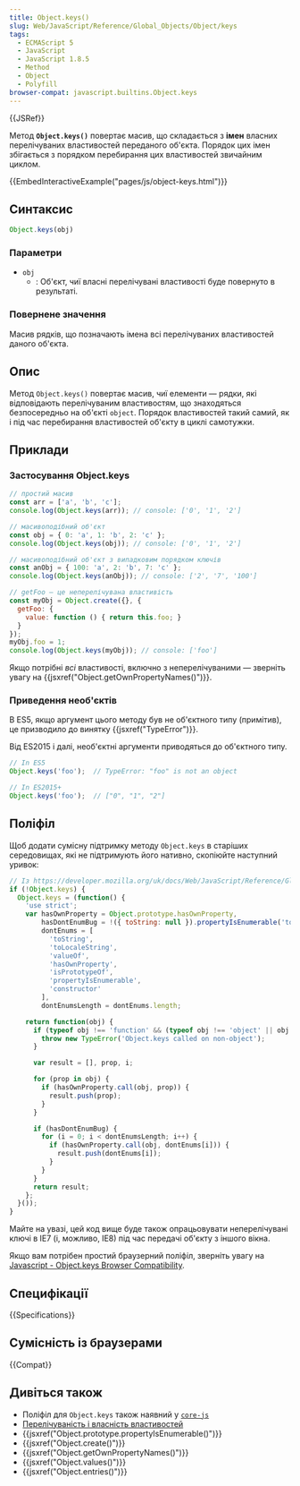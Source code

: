 ```yaml
---
title: Object.keys()
slug: Web/JavaScript/Reference/Global_Objects/Object/keys
tags:
  - ECMAScript 5
  - JavaScript
  - JavaScript 1.8.5
  - Method
  - Object
  - Polyfill
browser-compat: javascript.builtins.Object.keys
---
```

{{JSRef}}

Метод **`Object.keys()`** повертає масив, що складається з **імен** власних перелічуваних властивостей переданого об'єкта. Порядок цих імен збігається з порядком перебирання цих властивостей звичайним циклом.

{{EmbedInteractiveExample("pages/js/object-keys.html")}}

## Синтаксис

```js
Object.keys(obj)
```

### Параметри

- `obj`
  - : Об'єкт, чиї власні перелічувані властивості буде повернуто в результаті.

### Повернене значення

Масив рядків, що позначають імена всі перелічуваних властивостей даного об'єкта.

## Опис

Метод `Object.keys()` повертає масив, чиї елементи — рядки, які відповідають перелічуваним властивостям, що знаходяться безпосередньо на об'єкті `object`. Порядок властивостей такий самий, як і під час перебирання властивостей об'єкту в циклі самотужки.

## Приклади

### Застосування Object.keys

```js
// простий масив
const arr = ['a', 'b', 'c'];
console.log(Object.keys(arr)); // console: ['0', '1', '2']

// масивоподібний об'єкт
const obj = { 0: 'a', 1: 'b', 2: 'c' };
console.log(Object.keys(obj)); // console: ['0', '1', '2']

// масивоподібний об'єкт з випадковим порядком ключів
const anObj = { 100: 'a', 2: 'b', 7: 'c' };
console.log(Object.keys(anObj)); // console: ['2', '7', '100']

// getFoo — це неперелічувана властивість
const myObj = Object.create({}, {
  getFoo: {
    value: function () { return this.foo; }
  }
});
myObj.foo = 1;
console.log(Object.keys(myObj)); // console: ['foo']
```

Якщо потрібні _всі_ властивості, включно з неперелічуваними — зверніть увагу на {{jsxref("Object.getOwnPropertyNames()")}}.

### Приведення необ'єктів

В ES5, якщо аргумент цього методу був не об'єктного типу (примітив), це призводило до винятку {{jsxref("TypeError")}}.

Від ES2015 і далі, необ'єктні аргументи приводяться до об'єктного типу.

```js
// In ES5
Object.keys('foo');  // TypeError: "foo" is not an object

// In ES2015+
Object.keys('foo');  // ["0", "1", "2"]
```

## Поліфіл

Щоб додати сумісну підтримку методу `Object.keys` в старіших середовищах, які не підтримують його нативно, скопіюйте наступний уривок:

```js
// Із https://developer.mozilla.org/uk/docs/Web/JavaScript/Reference/Global_Objects/Object/keys
if (!Object.keys) {
  Object.keys = (function() {
    'use strict';
    var hasOwnProperty = Object.prototype.hasOwnProperty,
        hasDontEnumBug = !({ toString: null }).propertyIsEnumerable('toString'),
        dontEnums = [
          'toString',
          'toLocaleString',
          'valueOf',
          'hasOwnProperty',
          'isPrototypeOf',
          'propertyIsEnumerable',
          'constructor'
        ],
        dontEnumsLength = dontEnums.length;

    return function(obj) {
      if (typeof obj !== 'function' && (typeof obj !== 'object' || obj === null)) {
        throw new TypeError('Object.keys called on non-object');
      }

      var result = [], prop, i;

      for (prop in obj) {
        if (hasOwnProperty.call(obj, prop)) {
          result.push(prop);
        }
      }

      if (hasDontEnumBug) {
        for (i = 0; i < dontEnumsLength; i++) {
          if (hasOwnProperty.call(obj, dontEnums[i])) {
            result.push(dontEnums[i]);
          }
        }
      }
      return result;
    };
  }());
}
```

Майте на увазі, цей код вище буде також опрацьовувати неперелічувані ключі в IE7 (і, можливо, IE8) під час передачі об'єкту з іншого вікна.

Якщо вам потрібен простий браузерний поліфіл, зверніть увагу на [Javascript \- Object.keys Browser Compatibility](https://tokenposts.blogspot.com.au/2012/04/javascript-objectkeys-browser.html).

## Специфікації

{{Specifications}}

## Сумісність із браузерами

{{Compat}}

## Дивіться також

- Поліфіл для `Object.keys` також наявний у [`core-js`](https://github.com/zloirock/core-js#ecmascript-object)
- [Перелічуваність і власність властивостей](/uk/docs/Web/JavaScript/Enumerability_and_ownership_of_properties)
- {{jsxref("Object.prototype.propertyIsEnumerable()")}}
- {{jsxref("Object.create()")}}
- {{jsxref("Object.getOwnPropertyNames()")}}
- {{jsxref("Object.values()")}}
- {{jsxref("Object.entries()")}}
